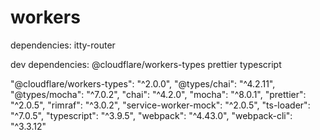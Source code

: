 # workers

dependencies:
itty-router

dev dependencies:
@cloudflare/workers-types
prettier
typescript





   "@cloudflare/workers-types": "^2.0.0",
    "@types/chai": "^4.2.11",
    "@types/mocha": "^7.0.2",
    "chai": "^4.2.0",
    "mocha": "^8.0.1",
    "prettier": "^2.0.5",
    "rimraf": "^3.0.2",
    "service-worker-mock": "^2.0.5",
    "ts-loader": "^7.0.5",
    "typescript": "^3.9.5",
    "webpack": "^4.43.0",
    "webpack-cli": "^3.3.12"
